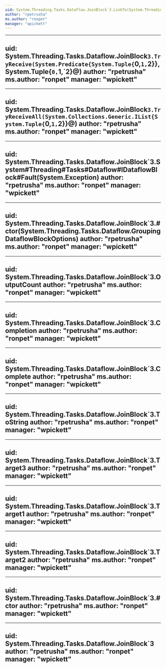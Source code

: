 ```yaml
---
uid: System.Threading.Tasks.Dataflow.JoinBlock`3.LinkTo(System.Threading.Tasks.Dataflow.ITargetBlock{System.Tuple{`0,`1,`2}},System.Threading.Tasks.Dataflow.DataflowLinkOptions)
author: "rpetrusha"
ms.author: "ronpet"
manager: "wpickett"
---
```


---
uid: System.Threading.Tasks.Dataflow.JoinBlock`3.TryReceive(System.Predicate{System.Tuple{`0,`1,`2}},System.Tuple{`0,`1,`2}@)
author: "rpetrusha"
ms.author: "ronpet"
manager: "wpickett"
---

---
uid: System.Threading.Tasks.Dataflow.JoinBlock`3.TryReceiveAll(System.Collections.Generic.IList{System.Tuple{`0,`1,`2}}@)
author: "rpetrusha"
ms.author: "ronpet"
manager: "wpickett"
---

---
uid: System.Threading.Tasks.Dataflow.JoinBlock`3.System#Threading#Tasks#Dataflow#IDataflowBlock#Fault(System.Exception)
author: "rpetrusha"
ms.author: "ronpet"
manager: "wpickett"
---

---
uid: System.Threading.Tasks.Dataflow.JoinBlock`3.#ctor(System.Threading.Tasks.Dataflow.GroupingDataflowBlockOptions)
author: "rpetrusha"
ms.author: "ronpet"
manager: "wpickett"
---

---
uid: System.Threading.Tasks.Dataflow.JoinBlock`3.OutputCount
author: "rpetrusha"
ms.author: "ronpet"
manager: "wpickett"
---

---
uid: System.Threading.Tasks.Dataflow.JoinBlock`3.Completion
author: "rpetrusha"
ms.author: "ronpet"
manager: "wpickett"
---

---
uid: System.Threading.Tasks.Dataflow.JoinBlock`3.Complete
author: "rpetrusha"
ms.author: "ronpet"
manager: "wpickett"
---

---
uid: System.Threading.Tasks.Dataflow.JoinBlock`3.ToString
author: "rpetrusha"
ms.author: "ronpet"
manager: "wpickett"
---

---
uid: System.Threading.Tasks.Dataflow.JoinBlock`3.Target3
author: "rpetrusha"
ms.author: "ronpet"
manager: "wpickett"
---

---
uid: System.Threading.Tasks.Dataflow.JoinBlock`3.Target1
author: "rpetrusha"
ms.author: "ronpet"
manager: "wpickett"
---

---
uid: System.Threading.Tasks.Dataflow.JoinBlock`3.Target2
author: "rpetrusha"
ms.author: "ronpet"
manager: "wpickett"
---

---
uid: System.Threading.Tasks.Dataflow.JoinBlock`3.#ctor
author: "rpetrusha"
ms.author: "ronpet"
manager: "wpickett"
---

---
uid: System.Threading.Tasks.Dataflow.JoinBlock`3
author: "rpetrusha"
ms.author: "ronpet"
manager: "wpickett"
---
